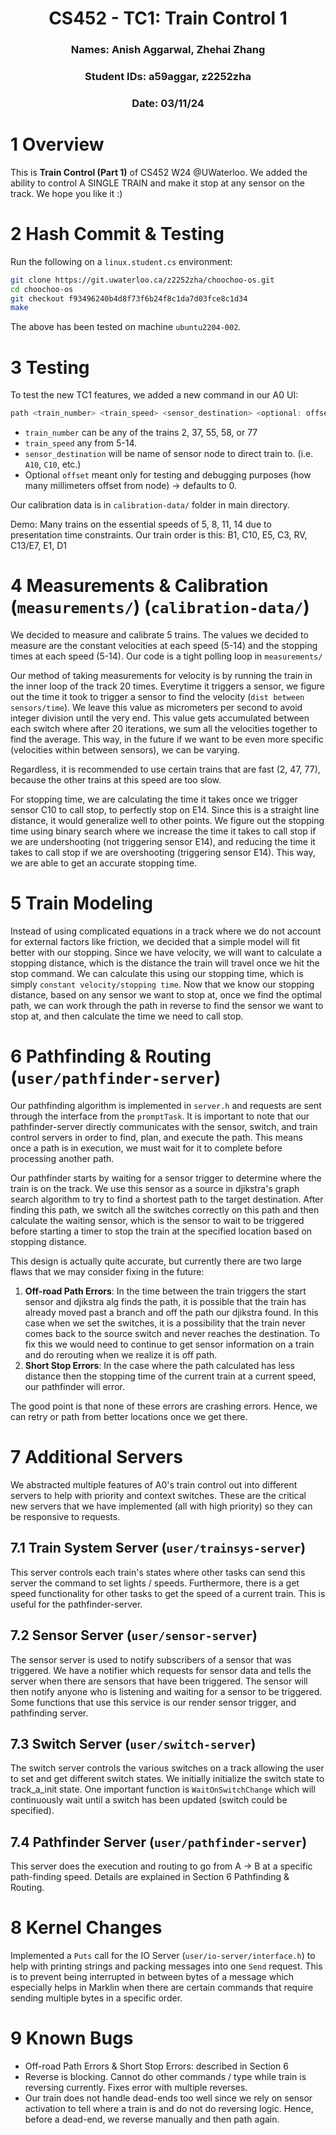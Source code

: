 <div align="center">

# CS452 - TC1: Train Control 1
### Names: Anish Aggarwal, Zhehai Zhang
### Student IDs: a59aggar, z2252zha
### Date: 03/11/24

</div>

# 1 Overview
This is **Train Control (Part 1)** of CS452 W24 @UWaterloo. We added the ability to control A SINGLE TRAIN and make it stop at any sensor on the track. We hope you like it :)

# 2 Hash Commit & Testing
Run the following on a `linux.student.cs` environment:
```bash
git clone https://git.uwaterloo.ca/z2252zha/choochoo-os.git
cd choochoo-os
git checkout f93496240b4d8f73f6b24f8c1da7d03fce8c1d34
make
```

The above has been tested on machine `ubuntu2204-002`.

# 3 Testing
To test the new TC1 features, we added a new command in our A0 UI:

```c
path <train_number> <train_speed> <sensor_destination> <optional: offset>
```
- `train_number` can be any of the trains 2, 37, 55, 58, or 77
- `train_speed` any from 5-14.
- `sensor_destination` will be name of sensor node to direct train to. (i.e. `A10`, `C10`, etc.)
- Optional `offset` meant only for testing and debugging purposes (how many millimeters offset from node) -> defaults to 0.

Our calibration data is in `calibration-data/` folder in main directory.

Demo: Many trains on the essential speeds of 5, 8, 11, 14 due to presentation time constraints. Our train order is this:
B1, C10, E5, C3, RV, C13/E7, E1, D1

# 4 Measurements & Calibration (`measurements/`) (`calibration-data/`)
We decided to measure and calibrate 5 trains. The values we decided to measure are the constant velocities at each speed (5-14) and the stopping times at each speed (5-14). Our code is a tight polling loop in `measurements/`

Our method of taking measurements for velocity is by running the train in the inner loop of the track 20 times. Everytime it triggers a sensor, we figure out the time it took to trigger a sensor to find the velocity (`dist between sensors/time`). We leave this value as micrometers per second to avoid integer division until the very end. This value gets accumulated between each switch where after 20 iterations, we sum all the velocities together to find the average. This way, in the future if we want to be even more specific (velocities within between sensors), we can be varying.


Regardless, it is recommended to use certain trains that are fast (2, 47, 77), because the other trains at this speed are too slow.

For stopping time, we are calculating the time it takes once we trigger sensor C10 to call stop, to perfectly stop on E14. Since this is a straight line distance, it would generalize well to other points. We figure out the stopping time using binary search where we increase the time it takes to call stop if we are undershooting (not triggering sensor E14), and reducing the time it takes to call stop if we are overshooting (triggering sensor E14). This way, we are able to get an accurate stopping time. 

# 5 Train Modeling
Instead of using complicated equations in a track where we do not account for external factors like friction, we decided that a simple model will fit better with our stopping. Since we have velocity, we will want to calculate a stopping distance, which is the distance the train will travel once we hit the stop command. We can calculate this using our stopping time, which is simply `constant velocity/stopping time`. Now that we know our stopping distance, based on any sensor we want to stop at, once we find the optimal path, we can work through the path in reverse to find the sensor we want to stop at, and then calculate the time we need to call stop.

# 6 Pathfinding & Routing (`user/pathfinder-server`)
Our pathfinding algorithm is implemented in `server.h` and requests are sent through the interface from the `promptTask`. It is important to note that our pathfinder-server directly communicates with the sensor, switch, and train control servers in order to find, plan, and execute the path. This means once a path is in execution, we must wait for it to complete before processing another path. 

Our pathfinder starts by waiting for a sensor trigger to determine where the train is on the track. We use this sensor as a source in djikstra's graph search algorithm to try to find a shortest path to the target destination. After finding this path, we switch all the switches correctly on this path and then calculate the waiting sensor, which is the sensor to wait to be triggered before starting a timer to stop the train at the specified location based on stopping distance.

This design is actually quite accurate, but currently there are two large flaws that we may consider fixing in the future:
1. **Off-road Path Errors**: In the time between the train triggers the start sensor and djikstra alg finds the path, it is possible that the train has already moved past a branch and off the path our djikstra found. In this case when we set the switches, it is a possibility that the train never comes back to the source switch and never reaches the destination. To fix this we would need to continue to get sensor information on a train and do rerouting when we realize it is off path.
2. **Short Stop Errors**: In the case where the path calculated has less distance then the stopping time of the current train at a current speed, our pathfinder will error. 

The good point is that none of these errors are crashing errors. Hence, we can retry or path from better locations once we get there.

# 7 Additional Servers
We abstracted multiple features of A0's train control out into different servers to help with priority and context switches. These are the critical new servers that we have implemented (all with high priority) so they can be responsive to requests.

## 7.1 Train System Server (`user/trainsys-server`)
This server controls each train's states where other tasks can send this server the command to set lights / speeds. Furthermore, there is a get speed functionality for other tasks to get the speed of a current train. This is useful for the pathfinder-server.

## 7.2 Sensor Server (`user/sensor-server`)
The sensor server is used to notify subscribers of a sensor that was triggered. We have a notifier which requests for sensor data and tells the server when there are sensors that have been triggered. The sensor will then notify anyone who is listening and waiting for a sensor to be triggered. Some functions that use this service is our render sensor trigger, and pathfinding server.

## 7.3 Switch Server (`user/switch-server`)
The switch server controls the various switches on a track allowing the user to set and get different switch states. We initially initialize the switch state to track_a_init state. One important function is `WaitOnSwitchChange` which will continuously wait until a switch has been updated (switch could be specified).

## 7.4 Pathfinder Server (`user/pathfinder-server`)
This server does the execution and routing to go from A -> B at a specific path-finding speed. Details are explained in Section 6 Pathfinding & Routing.

# 8 Kernel Changes
Implemented a `Puts` call for the IO Server (`user/io-server/interface.h`) to help with printing strings and packing messages into one `Send` request. This is to prevent being interrupted in between bytes of a message which especially helps in Marklin when there are certain commands that require sending multiple bytes in a specific order.

# 9 Known Bugs
- Off-road Path Errors & Short Stop Errors: described in Section 6
- Reverse is blocking. Cannot do other commands / type while train is reversing currently. Fixes error with multiple reverses.
- Our train does not handle dead-ends too well since we rely on sensor activation to tell where a train is and do not do reversing logic. Hence, before a dead-end, we reverse manually and then path again.
